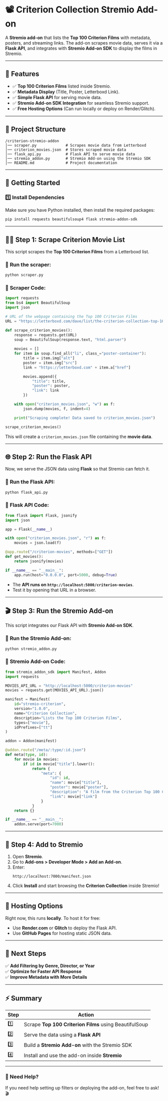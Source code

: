# 📽️ Criterion Collection Stremio Add-on

A **Stremio add-on** that lists the **Top 100 Criterion Films** with metadata, posters, and streaming links. The add-on scrapes movie data, serves it via a **Flask API**, and integrates with **Stremio Add-on SDK** to display the films in Stremio.

---

## 📌 Features
- ✅ **Top 100 Criterion Films** listed inside Stremio.
- ✅ **Metadata Display** (Title, Poster, Letterboxd Link).
- ✅ **Simple Flask API** for serving movie data.
- ✅ **Stremio Add-on SDK Integration** for seamless Stremio support.
- ✅ **Free Hosting Options** (Can run locally or deploy on Render/Glitch).

---

## 📁 Project Structure
```
/criterion-stremio-addon
│── scraper.py             # Scrapes movie data from Letterboxd
│── criterion_movies.json  # Stores scraped movie data
│── flask_api.py           # Flask API to serve movie data
│── stremio_addon.py       # Stremio Add-on using the Stremio SDK
│── README.md              # Project documentation
```

---

## 🚀 Getting Started

### 1️⃣ Install Dependencies
Make sure you have Python installed, then install the required packages:
```sh
pip install requests beautifulsoup4 flask stremio-addon-sdk
```

---

## 🕵️‍♂️ Step 1: Scrape Criterion Movie List
This script scrapes the **Top 100 Criterion Films** from a Letterboxd list.

### 🔹 **Run the scraper:**
```sh
python scraper.py
```

### 🔹 **Scraper Code:**
```python
import requests
from bs4 import BeautifulSoup
import json

# URL of the webpage containing the Top 100 Criterion Films
URL = "https://letterboxd.com/dave/list/the-criterion-collection-top-100/"

def scrape_criterion_movies():
    response = requests.get(URL)
    soup = BeautifulSoup(response.text, "html.parser")
    
    movies = []
    for item in soup.find_all("li", class_="poster-container"):
        title = item.img["alt"]
        poster = item.img["src"]
        link = "https://letterboxd.com" + item.a["href"]

        movies.append({
            "title": title,
            "poster": poster,
            "link": link
        })

    with open("criterion_movies.json", "w") as f:
        json.dump(movies, f, indent=4)

    print("Scraping complete! Data saved to criterion_movies.json")

scrape_criterion_movies()
```
This will create a `criterion_movies.json` file containing the **movie data**.

---

## 🌐 Step 2: Run the Flask API
Now, we serve the JSON data using **Flask** so that Stremio can fetch it.

### 🔹 **Run the Flask API:**
```sh
python flask_api.py
```

### 🔹 **Flask API Code:**
```python
from flask import Flask, jsonify
import json

app = Flask(__name__)

with open("criterion_movies.json", "r") as f:
    movies = json.load(f)

@app.route("/criterion-movies", methods=["GET"])
def get_movies():
    return jsonify(movies)

if __name__ == "__main__":
    app.run(host="0.0.0.0", port=5000, debug=True)
```
- The **API runs on `http://localhost:5000/criterion-movies`**.
- Test it by opening that URL in a browser.

---

## 🎬 Step 3: Run the Stremio Add-on
This script integrates our Flask API with **Stremio Add-on SDK**.

### 🔹 **Run the Stremio Add-on:**
```sh
python stremio_addon.py
```

### 🔹 **Stremio Add-on Code:**
```python
from stremio_addon_sdk import Manifest, Addon
import requests

MOVIES_API_URL = "http://localhost:5000/criterion-movies"
movies = requests.get(MOVIES_API_URL).json()

manifest = Manifest(
    id="stremio-criterion",
    version="1.0.0",
    name="Criterion Collection",
    description="Lists the Top 100 Criterion Films",
    types=["movie"],
    idPrefixes=["tt"]
)

addon = Addon(manifest)

@addon.route("/meta/:type/:id.json")
def meta(type, id):
    for movie in movies:
        if id in movie["title"].lower():
            return {
                "meta": {
                    "id": id,
                    "name": movie["title"],
                    "poster": movie["poster"],
                    "description": "A film from the Criterion Top 100 Collection.",
                    "link": movie["link"]
                }
            }
    return {}

if __name__ == "__main__":
    addon.serve(port=7000)
```

---

## 📡 Step 4: Add to Stremio
1. Open **Stremio**.
2. Go to **Add-ons > Developer Mode > Add an Add-on**.
3. Enter:
   ```
   http://localhost:7000/manifest.json
   ```
4. Click **Install** and start browsing the **Criterion Collection** inside Stremio!

---

## 🔄 Hosting Options
Right now, this runs **locally**. To host it for free:
- Use **Render.com** or **Glitch** to deploy the Flask API.
- Use **GitHub Pages** for hosting static JSON data.

---

## 🎯 Next Steps
✅ **Add Filtering by Genre, Director, or Year**  
✅ **Optimize for Faster API Response**  
✅ **Improve Metadata with More Details**  

---

## ⚡ Summary
| Step  | Action |
|-------|--------|
| 1️⃣   | Scrape **Top 100 Criterion Films** using BeautifulSoup |
| 2️⃣   | Serve the data using a **Flask API** |
| 3️⃣   | Build a **Stremio Add-on** with the Stremio SDK |
| 4️⃣   | Install and use the add-on inside **Stremio** |

---

### 🚀 Need Help?
If you need help setting up filters or deploying the add-on, feel free to ask! 🎬
